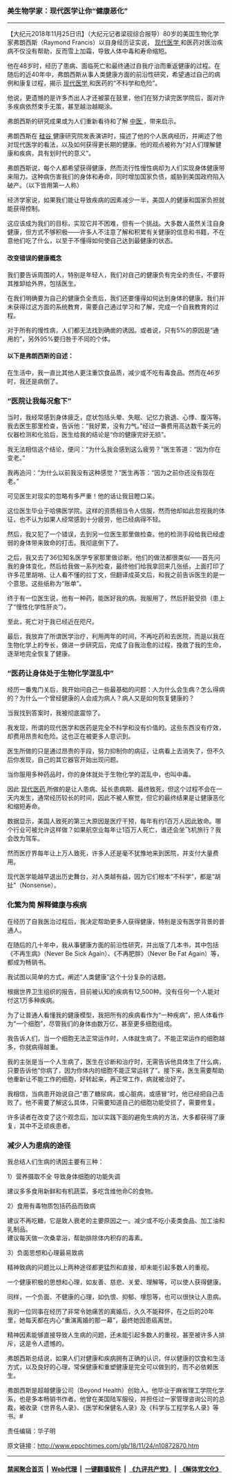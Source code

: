 ### 美生物学家：现代医学让你“健康恶化”
------------------------

<p>
 【大纪元2018年11月25日讯】（大纪元记者梁砚综合报导）80岁的美国生物化学家弗朗西斯（Raymond Francis）以自身经历证实说，
 <a href="http://www.epochtimes.com/gb/tag/%E7%8E%B0%E4%BB%A3%E5%8C%BB%E5%AD%A6.html">
  现代医学
 </a>
 和医药对医治疾病不仅没有帮助，反而雪上加霜，导致人体中毒和寿命缩短。
</p>
<p>
 他在48岁时，经历了患病、面临死亡和最终通过自我疗治而重返健康的过程。在随后的近40年中，弗朗西斯从事人类健康方面的前沿性研究，希望通过自己的病例和康复过程，揭示
 <a href="http://www.epochtimes.com/gb/tag/%E7%8E%B0%E4%BB%A3%E5%8C%BB%E5%AD%A6.html">
  现代医学
 </a>
 和医药的“不科学和危险”。
</p>
<p>
 他说，更遗憾的是许多杰出人才还被蒙在鼓里，他们在努力读完医学院后，面对许多疾病依然束手无策，甚至越治越糊涂。
</p>
<p>
 弗朗西斯的研究成果或为人们重新看待和了解
 <a href="http://www.epochtimes.com/gb/tag/%E4%B8%AD%E5%8C%BB.html">
  中医
 </a>
 ，带来启示。
</p>
<p>
 弗朗西斯在
 <a href="http://www.epochtimes.com/gb/tag/%E7%A1%85%E8%B0%B7.html">
  硅谷
 </a>
 健康研究院发表演讲时，描述了他的个人医病经历，并阐述了他对现代医学的看法，以及如何获得更长期的健康。他的观点被称为“对人们理解健康和疾病，具有划时代的意义”。
</p>
<p>
 弗朗西斯说，每个人都希望获得健康，然而流行性慢性病却为人们实现身体健康带来阻力。这种病伤害我们的身体和寿命，同时增加国家负债，威胁到美国政府陷入破产。（以下皆用第一人称）
</p>
<p>
 经济学家说，如果我们能让导致疾病的因素减少一半，美国人的健康和国家负担就能获得控制。
</p>
<p>
 这应该成为我们的目标，实现它并不困难，但有一个挑战。大多数人虽然关注自身健康，但方式不够积极——许多人不注意了解和积累有关健康的信息和书籍，不在意他们吃了什么，以至于不懂得如何使自己达到最健康的状态。
</p>
<h4>
 改变错误的健康概念
</h4>
<p>
 我们要告诉周围的人，特别是年轻人，我们对自己的健康负有完全的责任，不要将其推卸给外界，包括医生。
</p>
<p>
 在我们明确要为自己的健康负全责后，我们还要懂得如何达到身体的健康。我们并未获得过这方面的系统教育，需要自己通过学习和了解，完成一个自我教育的过程。
</p>
<p>
 对于所有的慢性病，人们都无法找到确凿的诱因。或者说，只有5%的原因是“通用的”，另外95%要归咎于不同的个体。
</p>
<h4>
 以下是弗朗西斯的自述：
</h4>
<p>
 在生活中，我一直比其他人更注重饮食品质，减少或不吃有毒食品。然而在46岁时，我还是病倒了。
</p>
<h3>
 “医院让我每况愈下”
</h3>
<p>
 当时，我经常感到身体疲乏，症状包括头晕、失眠、记忆力衰退、心悸、腹泻等。我去医生那里检查，告诉他：“我好累，没有力气。”经过一番费用高达数千美元的仪器检测和化验后，医生给我的结论是“你的健康完好无损”。
</p>
<p>
 我无法相信这个结论，便问：“为什么我会感到这么疲劳？”医生答道：“因为你在变老。”
</p>
<p>
 我再追问：“为什么以前我没有这种感觉？”医生再答：“因为之前你还没有现在老。”
</p>
<p>
 可见医生对现实的忽略有多严重！他的话让我目瞪口呆。
</p>
<p>
 这位医生毕业于哈佛医学院。这样的资质相当令人信服，然而他却如此忽视我的体征，也不认为如果人经常感到十分疲劳，他已经病得不轻。
</p>
<p>
 然后，我又犯了一个错误，去到另一位医生那里做检查。他的检测手段给我已经虚弱的身体带来致命的打击。我彻底倒下了。
</p>
<p>
 之后，我又去了36位知名医学专家那里做诊断。他们的做法都很类似——首先问我的身体变化，然后给我做一系列检查，最终他们给我拿回来几张纸，上面打印了许多花里胡哨、让人看不懂的拉丁文，但翻译成英文后，和我之前告诉医生的是一个意思。这些纸称为“账单”。
</p>
<p>
 终于有一位医生说，他有一种药，能医好我的病。我服用了，然后肝脏受损（患上了“慢性化学性肝炎”）。
</p>
<p>
 至此，死亡对于我已经近在咫尺。
</p>
<p>
 最后，我放弃了所谓医学治疗，利用两年的时间，不再吃药和去医院，而是以我在生物化学上的专长，做进一步研究后，完成了自我治愈的过程，挽救了我的生命，逐渐地完全恢复了健康。
</p>
<h3>
 “医药让身体处于生物化学混乱中”
</h3>
<p>
 经历一番鬼门关后，我开始问自己一些最基础的问题：人为什么会生病？怎么得病的？为什么一个曾经健康的人会成为病人？病人又是如何恢复健康的？
</p>
<p>
 当我找到答案时，我被彻底震惊了。
</p>
<p>
 我发现，所谓的现代医学和医药是完全不科学和没有价值的。这些东西没有疗效，却费用昂贵和危险。这也正在被更多人意识到。
</p>
<p>
 医生所做的只是通过昂贵的手段，努力抑制你的病征，让病看上去消失了，但不久后你发现，自己的其它器官开始出现问题。
</p>
<p>
 当你服用多种药品时，你的身体就处于生物化学的混乱中，也叫中毒。
</p>
<p>
 因此
 <a href="http://www.epochtimes.com/gb/tag/%E7%8E%B0%E4%BB%A3%E5%8C%BB%E8%8D%AF.html">
  现代医药
 </a>
 所做的是让人患病、延长患病期、最终致死，但这个过程不会在一天内发生，通常经历较长的时间，因此不被人察觉，但它的最终结果是让健康恶化和缩短寿命。
</p>
<p>
 数据显示，美国人致死的第三大原因是医疗干预，每年有约1百万人因此致命。哪个行业可被允许这样做？如果航空业每年让1百万人死亡，谁还会坐飞机旅行？我会改为驾车。
</p>
<p>
 然而医疗界每年让上万人致死，许多人还是毫不犹豫地来到医院，并支付大量费用。
</p>
<p>
 现代医学能越早退出历史舞台，对人类越有益，因为它们根本“不科学”，都是“胡扯”（Nonsense）。
</p>
<h3>
 化繁为简 解释健康与疾病
</h3>
<p>
 在经历了自我医治过程后，我决定帮助更多人获得健康，特别是没有医学背景的普通人。
</p>
<p>
 在随后的几十年中，我从事健康方面的前沿性研究，并出版了几本书，其中包括《不再生病》（Never Be Sick Again）、《不再肥胖》（Never Be Fat Again）等，都成为畅销书。
</p>
<p>
 我试图以简单的方式，阐述“人类健康”这个十分复杂的话题。
</p>
<p>
 根据世界卫生组织的报告，目前被认知的疾病有12,500种。没有任何一个人能对付这1万多种疾病。
</p>
<p>
 为了让普通人看懂我的健康模型，我把所有的疾病看作为“一种疾病”，把人体看作为“一个细胞”，尽管我们的身体由数万亿，甚至更多细胞组成。
</p>
<p>
 我告诉人们，当一个细胞无法正常运作时，人体就生病了。不能正常运作的细胞越多，你就病得越重。
</p>
<p>
 我的主张是当一个人生病了，医生在诊断和治疗时，无需告诉他具体生了什么病，只要告诉他“你病了，因为你体内的细胞不能正常运转了”。接下来，医生需要帮助他重新让不能工作的细胞，好转起来，再正常工作，病就被治好了。
</p>
<p>
 我相信，当病患开始说自己“患了糖尿病，或心脏病，或感冒”时，他已经把自己击败了。他不需要了解这么具体，只需要知道自己的细胞功能受损了，需要修复。
</p>
<p>
 许多读者在改变了这个观念后，加以实践下面的避免生病的方法，大多都获得了康复，其中不乏顽疾患者。
</p>
<h3>
 减少人为患病的途径
</h3>
<p>
 我总结人们生病的诱因主要有三种：
</p>
<p>
 1）营养摄取不全 导致身体细胞的功能失调
</p>
<p>
 建议多多食用新鲜和有机蔬菜，多吃含维他命C的食物。
</p>
<p>
 2）食用有毒物质包括药品而致病
</p>
<p>
 建议不再吃糖，它是致人衰老的主要原因之一。减少或不吃小麦类食品、加工油和乳制品。
 <br/>
 建议每天做一次桑拿浴，帮助排除体内积存的毒素。
</p>
<p>
 3）负面思想和心理最易致病
</p>
<p>
 精神致病的问题比以上两种途径都更猛烈和直接，却未能引起多数人的重视。
</p>
<p>
 一个健康积极的思想和心理，如友善、慈悲、关爱、理解等，可以使人获得健康。
</p>
<p>
 同样，一个负面、不健康的心理，如仇恨、抑郁、埋怨等，也可以很快让人患病。
</p>
<p>
 我的一位同事在经历了非常令她痛苦的离婚后，久久不能释怀，在之后的20年里，她每天都在内心“重演离婚的那一幕”，最终她因患癌离世。
</p>
<p>
 精神因素能够直接导致人生病的问题，还未能引起多数人的重视，甚至被许多人排斥，这是令人遗憾的。
</p>
<p>
 弗朗西斯总结说，如果人们对健康和疾病拥有正确的认识，伴以健康的饮食和生活方式，以及良好的心理，常保健康和重塑健康是完全可以做到的，而不必依赖医生。
</p>
<p>
 弗朗西斯是超越健康公司（Beyond Health）创始人。他毕业于麻省理工学院化学系，也是多本畅销书作者。他曾在美国陆军服役，并担任过一家管理咨询公司的总裁，被收录《世界名人录》、《医学和保健名人录》及《科学与工程学名人录》等书。#
</p>
<p>
 责任编辑：华子明
</p>

原文链接：http://www.epochtimes.com/gb/18/11/24/n10872870.htm


------------------------
#### [禁闻聚合首页](https://github.com/gfw-breaker/banned-news/blob/master/README.md) &nbsp;|&nbsp; [Web代理](https://github.com/gfw-breaker/open-proxy/blob/master/README.md) &nbsp;|&nbsp; [一键翻墙软件](https://github.com/gfw-breaker/nogfw/blob/master/README.md) &nbsp;|&nbsp; [《九评共产党》](https://github.com/gfw-breaker/9ping.md/blob/master/README.md#九评之一评共产党是什么) &nbsp;|&nbsp; [《解体党文化》](https://github.com/gfw-breaker/jtdwh.md/blob/master/README.md#绪论)